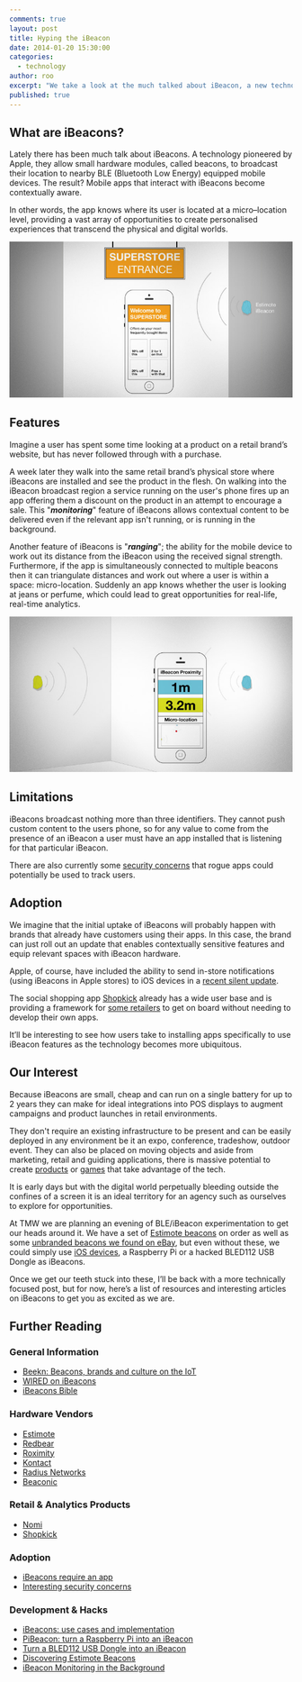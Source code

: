 ```yaml
---
comments: true
layout: post
title: Hyping the iBeacon
date: 2014-01-20 15:30:00
categories:
  - technology
author: roo
excerpt: "We take a look at the much talked about iBeacon, a new technology pioneered by Apple that could revolutionise contextual mobile use."
published: true
---
```


## What are iBeacons?

Lately there has been much talk about iBeacons. A technology pioneered by Apple, they allow small hardware modules, called beacons, to broadcast their location to nearby BLE (Bluetooth Low Energy) equipped mobile devices. The result? Mobile apps that interact with iBeacons become contextually aware.

In other words, the app knows where its user is located at a micro–location level, providing a vast array of opportunities to create personalised experiences that transcend the physical and digital worlds.

<img src="/img/blog/hyping-the-ibeacon/ibeacons-in-context.jpg" alt="iBeacon ranging for proximity and position">

## Features

Imagine a user has spent some time looking at a product on a retail brand’s website, but has never followed through with a purchase.

A week later they walk into the same retail brand’s physical store where iBeacons are installed and see the product in the flesh. On walking into the iBeacon broadcast region a service running on the user's phone fires up an app offering them a discount on the product in an attempt to encourage a sale.  This "***monitoring***" feature of iBeacons allows contextual content to be delivered even if the relevant app isn't running, or is running in the background.

Another feature of iBeacons is "***ranging***"; the ability for the mobile device to work out its distance from the iBeacon using the received signal strength. Furthermore, if the app is simultaneously connected to multiple beacons then it can triangulate distances and work out where a user is within a space: micro-location. Suddenly an app knows whether the user is looking at jeans or perfume, which could lead to great opportunities for real-life, real-time analytics.

<img src="/img/blog/hyping-the-ibeacon/ibeacons-proximity-ranging.jpg" alt="iBeacon ranging for proximity and position">


## Limitations

iBeacons broadcast nothing more than three identifiers. They cannot push custom content to the users phone, so for any value to come from the presence of an iBeacon a user must have an app installed that is listening for that particular iBeacon.

There are also currently some [security concerns](http://blogs.computerworld.com/mobile-security/23256/what-apples-ibeacon-rollout-doesnt-say) that rogue apps could potentially be used to track users.


## Adoption

We imagine that the initial uptake of iBeacons will probably happen with brands that already have customers using their apps. In this case, the brand can just roll out an update that enables contextually sensitive features and equip relevant spaces with iBeacon hardware.

Apple, of course, have included the ability to send in-store notifications (using iBeacons in Apple stores) to iOS devices in a [recent silent update](http://9to5mac.com/2013/12/06/apple-rolling-out-ibeacons-into-apple-stores-silent-app-update-enables-in-store-notifications/).

The social shopping app [Shopkick](http://www.shopkick.com/shopbeacon/) already has a wide user base and is providing a framework for [some retailers](http://techcrunch.com/2014/01/16/shopkick-starts-100-store-ibeacon-trial-for-american-eagle-outfitters-the-biggest-apparel-rollout-yet/) to get on board without needing to develop their own apps.

It’ll be interesting to see how users take to installing apps specifically to use iBeacon features as the technology becomes more ubiquitous.


## Our Interest

Because iBeacons are small, cheap and can run on a single battery for up to 2 years they can make for ideal integrations into POS displays to augment campaigns and product launches in retail environments.

They don't require an existing infrastructure to be present and can be easily deployed in any environment be it an expo, conference, tradeshow, outdoor event. They can also be placed on moving objects and aside from marketing, retail and guiding applications, there is massive potential to create [products](http://www.motionloft.com/property_owners.html) or [games](http://thetaplab.com/games/tinytycoons) that take advantage of the tech.

It is early days but with the digital world perpetually bleeding outside the confines of a screen it is an ideal territory for an agency such as ourselves to explore for opportunities.

At TMW we are planning an evening of BLE/iBeacon experimentation to get our heads around it. We have a set of [Estimote beacons](http://estimote.com/api/index.html) on order as well as some [unbranded beacons we found on eBay](http://www.ebay.co.uk/itm/281218637040?ssPageName=STRK:MEWNX:IT&_trksid=p3984.m1497.l2649), but even without these, we could simply use [iOS devices](http://blog.estimote.com/post/57087873876/a-simple-way-to-simulate-apple-ios7-ibeacon-feature), a Raspberry Pi or a hacked BLED112 USB Dongle as iBeacons.

Once we get our teeth stuck into these, I’ll be back with a more technically focused post, but for now, here’s a list of resources and interesting articles on iBeacons to get you as excited as we are.


## Further Reading

### General Information

* [Beekn: Beacons, brands and culture on the IoT](http://www.beekn.net/)
* [WIRED on iBeacons](http://www.wired.com/design/2013/12/4-use-cases-for-ibeacon-the-most-exciting-tech-you-havent-heard-of/)
* [iBeacons Bible](http://meetingofideas.wordpress.com/2013/12/12/download-ibeacons-bible-1-0/)


### Hardware Vendors

* [Estimote](http://estimote.com/api/index.html)
* [Redbear](http://www.redbear.net/)
* [Roximity](http://roximity.com/)
* [Kontact](http://kontakt.io/)
* [Radius Networks](http://www.radiusnetworks.com/)
* [Beaconic](http://www.beaconic.nl/en/)


### Retail & Analytics Products

* [Nomi](http://nomi.com/)
* [Shopkick](http://www.shopkick.com/shopbeacon/)

### Adoption

* [iBeacons require an app](http://recode.net/2014/01/09/so-youve-installed-an-ibeacon-system-now-comes-the-hard-part-no-one-is-talking-about/)
* [Interesting security concerns](http://venturebeat.com/2013/11/29/is-ibeacon-ready-for-prime-time-retail-three-key-considerations/)


### Development & Hacks

* [iBeacons: use cases and implementation](http://daveaddey.com/?p=1252)
* [PiBeacon: turn a Raspberry Pi into an iBeacon](http://learn.adafruit.com/pibeacon-ibeacon-with-a-raspberry-pi/overview)
* [Turn a BLED112 USB Dongle into an iBeacon](https://github.com/jamiepinkham/bled112_ibeacon_firmware)
* [Discovering Estimote Beacons](http://blog.innoquant.com/2013/12/discovering-estimote-ibeacons/)
* [iBeacon Monitoring in the Background](http://developer.radiusnetworks.com/2013/11/13/ibeacon-monitoring-in-the-background-and-foreground.html)